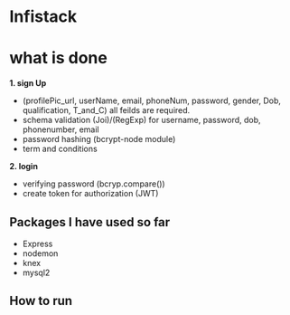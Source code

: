 # Infistack

# what is done
**1. sign Up**
 - (profilePic_url, userName, email, phoneNum, password, gender, Dob, qualification, T_and_C) all feilds are required.
  - schema validation (Joi)/(RegExp) for username, password, dob, phonenumber, email
  - password hashing (bcrypt-node module)
  - term and conditions

**2. login**
 - verifying password (bcryp.compare())
 - create token for authorization (JWT)

## Packages I have used so far
 - Express
 - nodemon
 - knex
 - mysql2

## How to run
